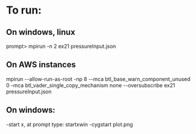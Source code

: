 # To run:
## On windows, linux
prompt> mpirun -n 2 ex21 pressureInput.json

## On AWS instances
 mpirun --allow-run-as-root -np 8  --mca btl_base_warn_component_unused 0  -mca btl_vader_single_copy_mechanism none --oversubscribe ex21 pressureInput.json

## On windows:
-start x, at prompt type: startxwin
-cygstart plot.png
